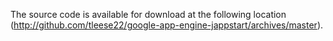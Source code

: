 The source code is available for download at the following location (http://github.com/tleese22/google-app-engine-jappstart/archives/master).